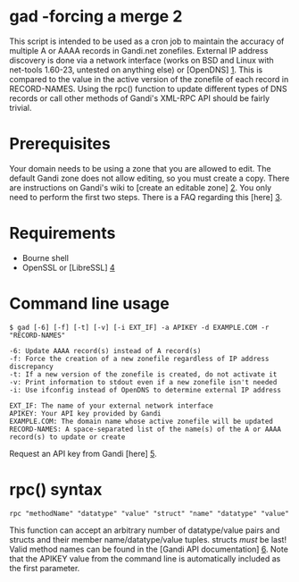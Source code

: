 gad -forcing a merge 2
===

This script is intended to be used as a cron job to maintain the accuracy of multiple A or AAAA records in Gandi.net zonefiles. External IP address discovery is done via a network interface (works on BSD and Linux with net-tools 1.60-23, untested on anything else) or [OpenDNS] [1]. This is compared to the value in the active version of the zonefile of each record in RECORD-NAMES. Using the rpc() function to update different types of DNS records or call other methods of Gandi's XML-RPC API should be fairly trivial.

Prerequisites
=============

Your domain needs to be using a zone that you are allowed to edit. The default Gandi zone does not allow editing, so you must create a copy. There are instructions on Gandi's wiki to [create an editable zone] [2]. You only need to perform the first two steps. There is a FAQ regarding this [here] [3].

Requirements
============

  * Bourne shell
  * OpenSSL or [LibreSSL] [4]

Command line usage
==================

```
$ gad [-6] [-f] [-t] [-v] [-i EXT_IF] -a APIKEY -d EXAMPLE.COM -r "RECORD-NAMES"

-6: Update AAAA record(s) instead of A record(s)
-f: Force the creation of a new zonefile regardless of IP address discrepancy
-t: If a new version of the zonefile is created, do not activate it
-v: Print information to stdout even if a new zonefile isn't needed
-i: Use ifconfig instead of OpenDNS to determine external IP address

EXT_IF: The name of your external network interface
APIKEY: Your API key provided by Gandi
EXAMPLE.COM: The domain name whose active zonefile will be updated
RECORD-NAMES: A space-separated list of the name(s) of the A or AAAA record(s) to update or create
```

Request an API key from Gandi [here] [5].

rpc() syntax
============

```
rpc "methodName" "datatype" "value" "struct" "name" "datatype" "value"
```

This function can accept an arbitrary number of datatype/value pairs and structs and their member name/datatype/value tuples. structs _must_ be last! Valid method names can be found in the [Gandi API documentation] [6]. Note that the APIKEY value from the command line is automatically included as the first parameter.

  [1]: http://www.opendns.com
  [2]: http://wiki.gandi.net/en/dns/zone/edit
  [3]: http://wiki.gandi.net/en/dns/faq#cannot_change_zone_file
  [4]: http://www.libressl.org/
  [5]: https://www.gandi.net/admin/apixml/
  [6]: http://doc.rpc.gandi.net/index.html
